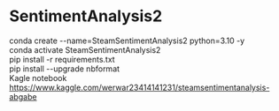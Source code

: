 # SentimentAnalysis2
conda create --name=SteamSentimentAnalysis2 python=3.10 -y  
conda activate SteamSentimentAnalysis2  
pip install -r requirements.txt  
pip install --upgrade nbformat  
Kagle notebook https://www.kaggle.com/werwar23414141231/steamsentimentanalysis-abgabe  